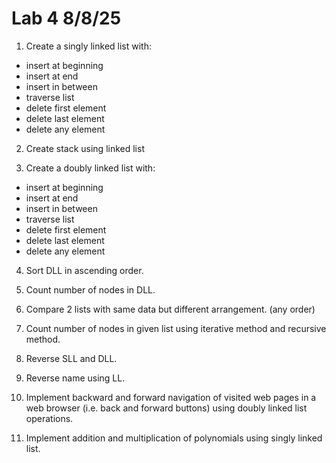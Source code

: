 # Lab 4 8/8/25

1. Create a singly linked list with:
  - insert at beginning
  - insert at end
  - insert in between
  - traverse list
  - delete first element
  - delete last element
  - delete any element
2. Create stack using linked list

3. Create a doubly linked list with:
  - insert at beginning
  - insert at end
  - insert in between
  - traverse list
  - delete first element
  - delete last element
  - delete any element
4. Sort DLL in ascending order.
5. Count number of nodes in DLL.
6. Compare 2 lists with same data but different arrangement. (any order)
7. Count number of nodes in given list using iterative method and recursive method.
8. Reverse SLL and DLL.
9. Reverse name using LL.

10. Implement backward and forward navigation of visited web pages in a web browser (i.e. back and forward buttons) using doubly linked list operations.
11. Implement addition and multiplication of polynomials using singly linked list.
